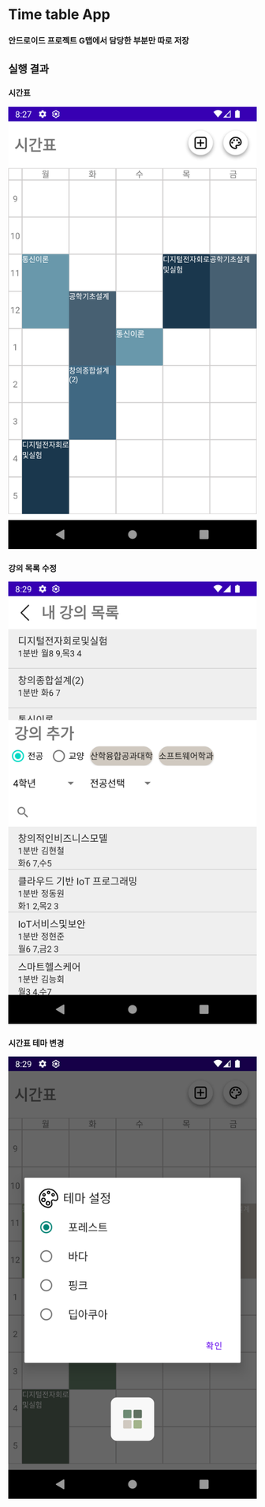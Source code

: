 # Time table App

### 안드로이드 프로젝트 G맵에서 담당한 부분만 따로 저장

## 실행 결과
### 시간표 
![](readme/main.png)

### 강의 목록 수정
![](readme/choice.png)

### 시간표 테마 변경
![](readme/thema_change.png)